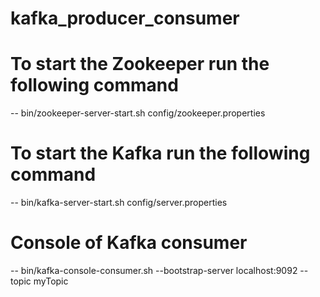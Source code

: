 # kafka_producer_consumer
# To start the Zookeeper run the following command
-- bin/zookeeper-server-start.sh config/zookeeper.properties
# To start the Kafka run the following command
-- bin/kafka-server-start.sh config/server.properties
# Console of Kafka consumer
-- bin/kafka-console-consumer.sh --bootstrap-server localhost:9092 --topic myTopic